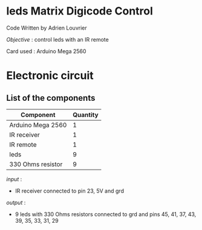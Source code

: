 # **leds Matrix Digicode Control**

Code Written by Adrien Louvrier

*Objective* : control leds with an IR remote

Card used : Arduino Mega 2560

# Electronic circuit

## **List of the components**

Component | Quantity 
----------|----------
Arduino Mega 2560 | 1
IR receiver | 1
IR remote | 1
leds | 9
330 Ohms resistor | 9

*input* : 
- IR receiver connected to pin 23, 5V and grd
	
*output* : 
- 9 leds with 330 Ohms resistors connected to grd and pins 45, 41, 37, 43, 39, 35, 33, 31, 29